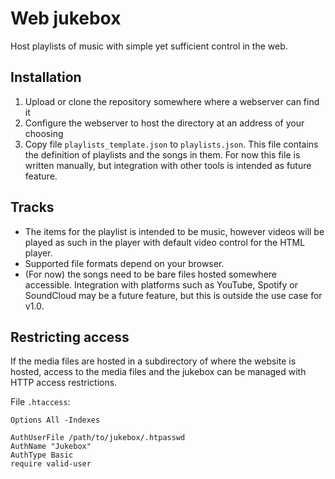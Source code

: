 # Web jukebox
Host playlists of music with simple yet sufficient control in the web.

## Installation
1. Upload or clone the repository somewhere where a webserver can find it
1. Configure the webserver to host the directory at an address of your choosing
1. Copy file `playlists_template.json` to `playlists.json`. This file contains the definition of playlists and the songs in them. For now this file is written manually, but integration with other tools is intended as future feature.

## Tracks
* The items for the playlist is intended to be music, however videos will be played as such in the player with default video control for the HTML player.
* Supported file formats depend on your browser.
* (For now) the songs need to be bare files hosted somewhere accessible. Integration with platforms such as YouTube, Spotify or SoundCloud may be a future feature, but this is outside the use case for v1.0.

## Restricting access
If the media files are hosted in a subdirectory of where the website is hosted, access to the media files and the jukebox can be managed with HTTP access restrictions.

File `.htaccess`:
```htaccess
Options All -Indexes

AuthUserFile /path/to/jukebox/.htpasswd
AuthName "Jukebox"
AuthType Basic
require valid-user
```
